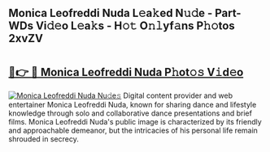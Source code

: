 ## Monica Leofreddi Nuda L𝚎a𝚔ed N𝚞𝚍e - Part-WDs Vi𝚍𝚎o L𝚎a𝚔s - H𝚘𝚝 O𝚗𝚕yf𝚊ns P𝚑𝚘tos 2xvZV

# <h2><a href="http://kf1r6o1.oniu.top/?m=Monica+Leofreddi+Nuda">🔗👉 🔴 Monica Leofreddi Nuda P𝚑ot𝚘𝚜 V𝚒d𝚎o</a></h2>

[![Monica Leofreddi Nuda Nu𝚍e𝚜](https://i.imgur.com/0qMVB7G.gif)](http://kf1r6o1.oniu.top/?m=Monica+Leofreddi+Nuda)
Digital content provider and web entertainer Monica Leofreddi Nuda, known for sharing dance and lifestyle knowledge through solo and collaborative dance presentations and brief films. Monica Leofreddi Nuda's public image is characterized by its friendly and approachable demeanor, but the intricacies of his personal life remain shrouded in secrecy.  
